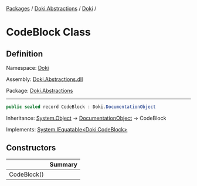 [Packages](../../README.md) / [Doki.Abstractions](../README.md) / [Doki](README.md) / 

# CodeBlock Class

## Definition

Namespace: [Doki](README.md)

Assembly: [Doki.Abstractions.dll](../README.md)

Package: [Doki.Abstractions](https://www.nuget.org/packages/Doki.Abstractions)

---

```csharp
public sealed record CodeBlock : Doki.DocumentationObject
```

Inheritance: [System.Object](https://learn.microsoft.com/en-us/dotnet/api/System.Object) → [DocumentationObject](Doki.DocumentationObject.md) → CodeBlock

Implements: [System.IEquatable&lt;Doki.CodeBlock&gt;](https://learn.microsoft.com/en-us/dotnet/api/System.IEquatable&lt;Doki.CodeBlock&gt;)

## Constructors

|   |Summary|
|---|---|
|CodeBlock()||


